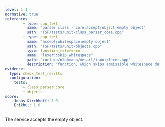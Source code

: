 ```yaml
---
level: 1.1
normative: true
references:
        - type: cpp_test
          name: "parser class - core;accept;object;empty object"
          path: "TSF/tests/unit-class_parser_core.cpp"
        - type: cpp_test
          name: "accept;whitespace;empty object"
          path: "TSF/tests/unit-objects.cpp"
        - type: function_reference
          name: "lexer::skip_whitespace"
          path: "include/nlohmann/detail/input/lexer.hpp"
          description: "function, which skips admissible whitespace during reading"
evidence:
  type: check_test_results
  configuration:
    tests: 
        - class_parser_core
        - objects
score:
    Jonas-Kirchhoff: 1.0
    Erikhu1: 1.0
---
```


The service accepts the empty object.